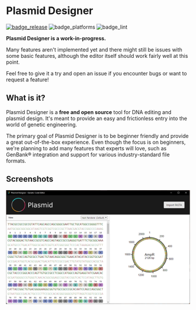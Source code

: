 # Plasmid Designer
[![badge_release]][link_latest_release] ![badge_platforms] ![badge_lint]

__Plasmid Designer is a work-in-progress.__

Many features aren't implemented yet and there might still be issues with some basic features, although the editor itself should work fairly well at this point.

Feel free to give it a try and open an issue if you encounter bugs or want to request a feature!

## What is it?

Plasmid Designer is a __free and open source__ tool for DNA editing and plasmid design. It's meant to provide an easy and frictionless entry into the world of genetic engineering.

The primary goal of Plasmid Designer is to be beginner friendly and provide a great out-of-the-box experience. Even though the focus is on beginners, we're planning to add many features that experts will love, such as GenBank® integration and support for various industry-standard file formats.

## Screenshots

![](./screenshots/v0_1_0__editor.png)


<!-- Badges -->
[badge_lint]: https://img.shields.io/github/workflow/status/plasmid-designer/plasmid-designer/Lint/main?label=lint&style=flat-square
[badge_release]: https://img.shields.io/github/v/release/plasmid-designer/plasmid-designer?color=informational&sort=semver&style=flat-square
[badge_platforms]: https://img.shields.io/badge/platforms-win%20%7C%20mac%20%7C%20linux-informational?style=flat-square

<!-- Links -->
[link_latest_release]: https://github.com/plasmid-designer/plasmid-designer/releases/latest